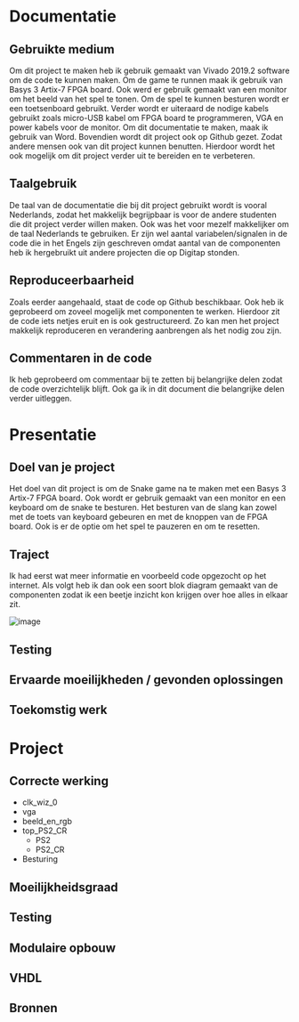 # Documentatie

## Gebruikte medium

Om dit project te maken heb ik gebruik gemaakt van Vivado 2019.2 software om de code te kunnen maken. Om de game te runnen maak ik gebruik van Basys 3 Artix-7 FPGA board. Ook werd er gebruik gemaakt van een monitor om het beeld van het spel te tonen. Om de spel te kunnen besturen wordt er een toetsenboard gebruikt. Verder wordt er uiteraard de nodige kabels gebruikt zoals micro-USB kabel om FPGA board te programmeren, VGA en power kabels voor de monitor.
Om dit documentatie te maken, maak ik gebruik van Word. Bovendien wordt dit project ook op Github gezet. Zodat andere mensen ook van dit project kunnen benutten. Hierdoor wordt het ook mogelijk om dit project verder uit te bereiden en te verbeteren. 


## Taalgebruik

De taal van de documentatie die bij dit project gebruikt wordt is vooral Nederlands, zodat het makkelijk begrijpbaar is voor de andere studenten die dit project verder willen maken. Ook was het voor mezelf makkelijker om de taal Nederlands te gebruiken. Er zijn wel aantal variabelen/signalen in de code die in het Engels zijn geschreven omdat aantal van de componenten heb ik hergebruikt uit andere projecten die op Digitap stonden.

## Reproduceerbaarheid

Zoals eerder aangehaald, staat de code op Github beschikbaar. Ook heb ik geprobeerd om zoveel mogelijk met componenten te werken. Hierdoor zit de code iets netjes eruit en is ook gestructureerd. Zo kan men het project makkelijk reproduceren en verandering aanbrengen als het nodig zou zijn.

## Commentaren in de code

Ik heb geprobeerd om commentaar bij te zetten bij belangrijke delen zodat de code overzichtelijk blijft. Ook ga ik in dit document die belangrijke delen verder uitleggen.

# Presentatie

## Doel van je project

Het doel van dit project is om de Snake game na te maken met een Basys 3 Artix-7 FPGA board. Ook wordt er gebruik gemaakt van een monitor en een keyboard om de snake te besturen. Het besturen van de slang kan zowel met de toets van keyboard gebeuren en met de knoppen van de FPGA board. Ook is er de optie om het spel te pauzeren en om te resetten.

## Traject

Ik had eerst wat meer informatie en voorbeeld code opgezocht op het internet. Als volgt heb ik dan ook een soort blok diagram gemaakt van de componenten zodat ik een beetje inzicht kon krijgen over hoe alles in elkaar zit.

![image](https://user-images.githubusercontent.com/93825775/211519511-139632a6-5b88-4609-9b05-3a527d2bbcdc.png)

## Testing

## Ervaarde moeilijkheden / gevonden oplossingen

## Toekomstig werk

# Project

## Correcte werking
* clk_wiz_0
* vga
* beeld_en_rgb
* top_PS2_CR
  * PS2
  * PS2_CR
* Besturing

## Moeilijkheidsgraad

## Testing

## Modulaire opbouw

## VHDL

## Bronnen

